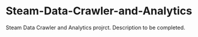 # Steam-Data-Crawler-and-Analytics
Steam Data Crawler and Analytics projrct. Description to be completed.
